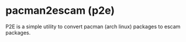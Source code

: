 # pacman2escam (p2e)

P2E is a simple utility to convert pacman (arch linux) packages to escam packages.

